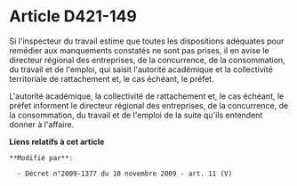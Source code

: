 # Article D421-149

Si l'inspecteur du travail estime que toutes les dispositions adéquates pour remédier aux manquements constatés ne sont pas
prises, il en avise le directeur régional des entreprises, de la concurrence, de la consommation, du travail et de l'emploi,
qui saisit l'autorité académique et la collectivité territoriale de rattachement et, le cas échéant, le préfet.

L'autorité académique, la collectivité de rattachement et, le cas échéant, le préfet informent le directeur régional des
entreprises, de la concurrence, de la consommation, du travail et de l'emploi de la suite qu'ils entendent donner à
l'affaire.

**Liens relatifs à cet article**

	**Modifié par**:

	  - Décret n°2009-1377 du 10 novembre 2009 - art. 11 (V)

